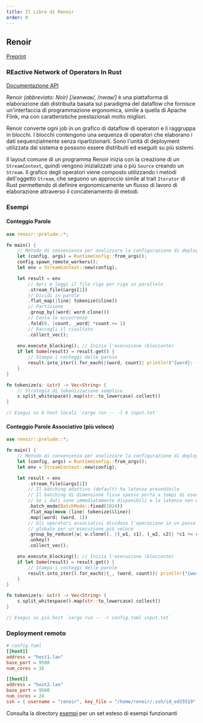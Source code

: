 ```yaml
---
title: Il Libro di Renoir
order: 0
---
```


## Renoir

[Preprint](https://arxiv.org/abs/2306.04421)

### REactive Network of Operators In Rust

[Documentazione API](https://deib-polimi.github.io/renoir/renoir/)

Renoir *(abbreviato: Noir)  [/ʁənwaʁ/, /nwaʁ/]* è una piattaforma di elaborazione dati distribuita basata sul paradigma del dataflow che fornisce un'interfaccia di programmazione ergonomica, simile a quella di Apache Flink, ma con caratteristiche prestazionali molto migliori.

Renoir converte ogni job in un grafico di dataflow di operatori e li raggruppa in blocchi. I blocchi contengono una sequenza di operatori che elaborano i dati sequenzialmente senza ripartizionarli. Sono l'unità di deployment utilizzata dal sistema e possono essere distribuiti ed eseguiti su più sistemi.

Il layout comune di un programma Renoir inizia con la creazione di un `StreamContext`, quindi vengono inizializzati una o più `Source` creando un `Stream`. Il grafico degli operatori viene composto utilizzando i metodi dell'oggetto `Stream`, che seguono un approccio simile al trait `Iterator` di Rust permettendo di definire ergonomicamente un flusso di lavoro di elaborazione attraverso il concatenamento di metodi.

### Esempi

#### Conteggio Parole

```rs
use renoir::prelude::*;

fn main() {
    // Metodo di convenienza per analizzare la configurazione di deployment dagli argomenti CLI
    let (config, args) = RuntimeConfig::from_args();
    config.spawn_remote_workers();
    let env = StreamContext::new(config);

    let result = env
        // Apri e leggi il file riga per riga in parallelo
        .stream_file(&args[1])
        // Dividi in parole
        .flat_map(|line| tokenize(&line))
        // Partizione
        .group_by(|word| word.clone())
        // Conta le occorrenze
        .fold(0, |count, _word| *count += 1)
        // Raccogli il risultato
        .collect_vec();
        
    env.execute_blocking(); // Inizia l'esecuzione (bloccante)
    if let Some(result) = result.get() {
        // Stampa i conteggi delle parole
        result.into_iter().for_each(|(word, count)| println!("{word}: {count}"));
    }
}

fn tokenize(s: &str) -> Vec<String> {
    // Strategia di tokenizzazione semplice
    s.split_whitespace().map(str::to_lowercase).collect()
}

// Esegui su 6 host locali `cargo run -- -l 6 input.txt`
```

#### Conteggio Parole Associativo (più veloce)

```rs
use renoir::prelude::*;

fn main() {
    // Metodo di convenienza per analizzare la configurazione di deployment dagli argomenti CLI
    let (config, args) = RuntimeConfig::from_args();
    let env = StreamContext::new(config);

    let result = env
        .stream_file(&args[1])
        // Il batching adattivo (default) ha latenza prevedibile
        // Il batching di dimensione fissa spesso porta a tempi di esecuzione più brevi
        // Se i dati sono immediatamente disponibili e la latenza non è critica
        .batch_mode(BatchMode::fixed(1024))
        .flat_map(move |line| tokenize(&line))
        .map(|word| (word, 1))
        // Gli operatori associativi dividono l'operazione in un passo locale e uno
        // globale per un'esecuzione più veloce
        .group_by_reduce(|w| w.clone(), |(_w1, c1), (_w2, c2)| *c1 += c2)
        .unkey()
        .collect_vec();

    env.execute_blocking(); // Inizia l'esecuzione (bloccante)
    if let Some(result) = result.get() {
        // Stampa i conteggi delle parole
        result.into_iter().for_each(|(_, (word, count))| println!("{word}: {count}"));
    }
}

fn tokenize(s: &str) -> Vec<String> {
    s.split_whitespace().map(str::to_lowercase).collect()
}

// Esegui su più host `cargo run -- -r config.toml input.txt`
```

### Deployment remoto

```toml
# config.toml
[[host]]
address = "host1.lan"
base_port = 9500
num_cores = 16

[[host]]
address = "host2.lan"
base_port = 9500
num_cores = 24
ssh = { username = "renoir", key_file = "/home/renoir/.ssh/id_ed25519" }
```

Consulta la directory [esempi](examples/) per un set esteso di esempi funzionanti